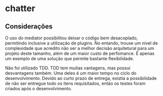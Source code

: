 # chatter

## Considerações
O uso do mediator possibilitou deixar o código bem desacoplado, permitindo inclusive a utilização de plugins. No entando, trouxe um nível de complexidade que acredito não ser a melhor decisão arquitetural para um projeto deste tamanho, além de um maior custo de perfomance. É apenas um exemplo de uma solução que permite bastante flexibilidade.

Não foi utilizado TDD. TDD tem muitas vantagens, mas possui desvantagens também. Uma deles é um maior tempo no ciclo do desenvolvimento. Devido ao curto prazo de entrega, existia a possibilidade de não ser entregue todo os itens requisitados, então os testes foram criados após o desenvolvimento.

